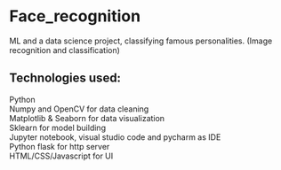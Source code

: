 # Face_recognition
ML and a data science project, classifying famous personalities. (Image recognition and classification) <br>
<h2>Technologies used: </h2>
Python<br>
Numpy and OpenCV for data cleaning<br>
Matplotlib & Seaborn for data visualization<br>
Sklearn for model building<br>
Jupyter notebook, visual studio code and pycharm as IDE<br>
Python flask for http server<br>
HTML/CSS/Javascript for UI<br>
